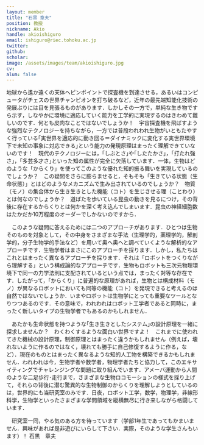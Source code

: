 ```yaml
---
layout: member
title: "石黒 章夫"
position: 教授
nickname: Akio
handle: akioishiguro
email: ishiguro@riec.tohoku.ac.jp
twitter:
github:
scholar:
image: /assets/images/team/akioishiguro.jpg
cv:
alum: false
---
```


地球から遙か遠くの天体へピンポイントで探査機を到達させる，あるいはコンピュータがチェスの世界チャンピオンを打ち破るなど，近年の最先端知能化技術の発展ぶりには目を見張るものがあります．しかしその一方で，単純な生き物ですら示す，しなやかに環境に適応していく能力を工学的に実現するのはきわめて難しいのです．何とも皮肉なことではないでしょうか！　宇宙探査機を飛ばすような強烈なテクノロジーを持ちながら，一方では普段われわれ生物がいともたやすく行っている｢実世界を適応的に動き回る＝ダイナミックに変化する実世界環境下で未知の事象に対応できる｣という能力の発現原理はまったく理解できていないのです！　現代のテクノロジーには，｢しぶとさ｣や｢したたかさ｣，｢打たれ強さ｣，｢多芸多才さ｣といった知の属性が完全に欠落しています．一体，生物はどのような「からくり」を使ってこのような優れた知的振る舞いを実現しているのでしょうか？　この疑問をさらに膨らませると，そもそも「生きている状態（生命状態）」とはどのようなメカニズムで生み出されているのでしょうか？　物質（モノ）の集合体から生き生きとした機能（コト）を生じさせる理（ことわり）とは何なのでしょうか？　道ばたを歩いている昆虫の動きを見るにつけ，その背後に存在するからくりとは何かを深く考え込んでしまいます．昆虫の神経細胞数はたかだか10万程度のオーダーでしかないのですから．

　このような疑問に答えるためには二つのアプローチがあります．ひとつは生物そのものを対象として，その中身をさまざまな手法（生理学的，薬理学的，解剖学的，分子生物学的手法など）を用いて奥へ奥へと調べていくような解析的なアプローチです．生物学者はまさにこのアプローチを採ります．しかし，私たちはこれとはまったく異なるアプローチを採ります．それは「ロボットをつくりながら理解する」という構成論的なアプローチです．生物もロボットも三次元物理環境下で同一の力学法則に支配されているという点では，まったく対等な存在です．したがって，「からくり」に普遍的な原理があれば，生物とは構成材料（モノ）が異なるロボットにおいても同等の機能（コト）を発現できると考えるのは自然ではないでしょうか．いまやロボットは生物学にとっても重要なツールとなりつつあるのです．その意味で，われわれはロボット工学者であると同時に，まったく新しいタイプの生物学者でもあるのかもしれません．

　あたかも生命状態を持つような｢生き生きとしたシステム｣の設計原理を一緒に探求しませんか？　わくわくするような面白い世界ですよ！　これまでに使われてきた機械の設計原理，制御原理とはまったく違うかもしれません（例えば，壊れないように作るのではなく，壊れても勝手に自己修復するように作る，など）．現在のものとはまったく異なるような知的人工物を構築できるかもしれません．われわれは今，生物学者や数学者，物理学者たちと協力して，このエキサイティングでチャレンジングな問題に取り組んでいます．アメーバ運動から人間のような二足歩行･走行まで，さまざまな生物ロコモーションの様式を採り上げて，それらの背後に潜む驚異的な生物制御のからくりを理解しようとしているのは，世界的にも当研究室のみです．日夜，ロボット工学，数学，物理学，非線形科学，生物学といったさまざまな学問領域を縦横無尽に行き来しながら格闘しています．

　研究室一同，やる気のある方を待っています（学部1年生であってもかまいません．興味があれば是非遊びにいらして下さい．実際，そのような学生さんもいます）！
                                                                                                                                                        石黒　章夫　